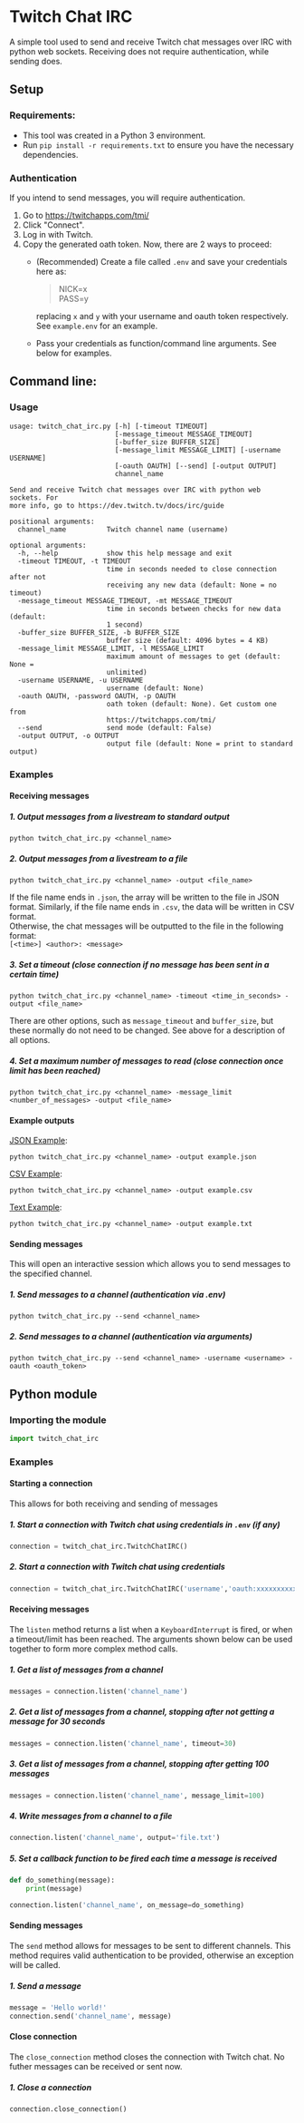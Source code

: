 # Twitch Chat IRC
A simple tool used to send and receive Twitch chat messages over IRC with python web sockets. Receiving does not require authentication, while sending does.




## Setup
### Requirements:
* This tool was created in a Python 3 environment.
* Run `pip install -r requirements.txt` to ensure you have the necessary dependencies.

### Authentication
If you intend to send messages, you will require authentication.
1. Go to https://twitchapps.com/tmi/
2. Click "Connect".
3. Log in with Twitch.
4. Copy the generated oath token. Now, there are 2 ways to proceed:
	- (Recommended) Create a file called `.env` and save your credentials here as:
      > NICK=x <br> PASS=y
	  
	  replacing `x` and `y` with your username and oauth token respectively.<br> See `example.env` for an example.

	- Pass your credentials as function/command line arguments. See below for examples.


## Command line:
### Usage
```
usage: twitch_chat_irc.py [-h] [-timeout TIMEOUT]
                          [-message_timeout MESSAGE_TIMEOUT]
                          [-buffer_size BUFFER_SIZE]
                          [-message_limit MESSAGE_LIMIT] [-username USERNAME]
                          [-oauth OAUTH] [--send] [-output OUTPUT]
                          channel_name

Send and receive Twitch chat messages over IRC with python web sockets. For
more info, go to https://dev.twitch.tv/docs/irc/guide

positional arguments:
  channel_name          Twitch channel name (username)

optional arguments:
  -h, --help            show this help message and exit
  -timeout TIMEOUT, -t TIMEOUT
                        time in seconds needed to close connection after not
                        receiving any new data (default: None = no timeout)
  -message_timeout MESSAGE_TIMEOUT, -mt MESSAGE_TIMEOUT
                        time in seconds between checks for new data (default:
                        1 second)
  -buffer_size BUFFER_SIZE, -b BUFFER_SIZE
                        buffer size (default: 4096 bytes = 4 KB)
  -message_limit MESSAGE_LIMIT, -l MESSAGE_LIMIT
                        maximum amount of messages to get (default: None =
                        unlimited)
  -username USERNAME, -u USERNAME
                        username (default: None)
  -oauth OAUTH, -password OAUTH, -p OAUTH
                        oath token (default: None). Get custom one from
                        https://twitchapps.com/tmi/
  --send                send mode (default: False)
  -output OUTPUT, -o OUTPUT
                        output file (default: None = print to standard output)
```

### Examples
#### Receiving messages
##### 1. Output messages from a livestream to standard output
```
python twitch_chat_irc.py <channel_name>
```

##### 2. Output messages from a livestream to a file
```
python twitch_chat_irc.py <channel_name> -output <file_name>
```

If the file name ends in `.json`, the array will be written to the file in JSON format. Similarly, if the file name ends in `.csv`, the data will be written in CSV format. <br> Otherwise, the chat messages will be outputted to the file in the following format:<br>
`[<time>] <author>: <message>`

##### 3. Set a timeout (close connection if no message has been sent in a certain time)
```
python twitch_chat_irc.py <channel_name> -timeout <time_in_seconds> -output <file_name>
```

There are other options, such as `message_timeout` and `buffer_size`, but these normally do not need to be changed. See above for a description of all options.

##### 4. Set a maximum number of messages to read (close connection once limit has been reached)
```
python twitch_chat_irc.py <channel_name> -message_limit <number_of_messages> -output <file_name>
```


#### Example outputs
[JSON Example](examples/example.json):
```
python twitch_chat_irc.py <channel_name> -output example.json
```

[CSV Example](examples/example.csv):
```
python twitch_chat_irc.py <channel_name> -output example.csv
```

[Text Example](examples/example.txt):
```
python twitch_chat_irc.py <channel_name> -output example.txt
```


#### Sending messages
This will open an interactive session which allows you to send messages to the specified channel.
##### 1. Send messages to a channel (authentication via .env)
```
python twitch_chat_irc.py --send <channel_name>
```

##### 2. Send messages to a channel (authentication via arguments)
```
python twitch_chat_irc.py --send <channel_name> -username <username> -oauth <oauth_token>
```

## Python module

### Importing the module

```python
import twitch_chat_irc
```

### Examples
#### Starting a connection
This allows for both receiving and sending of messages
##### 1. Start a connection with Twitch chat using credentials in `.env` (if any)

```python
connection = twitch_chat_irc.TwitchChatIRC()
```
##### 2. Start a connection with Twitch chat using credentials

```python
connection = twitch_chat_irc.TwitchChatIRC('username','oauth:xxxxxxxxxxxxxxxxxxxxxxxxxxxxxx')
```
#### Receiving messages
The `listen` method returns a list when a `KeyboardInterrupt` is fired, or when a timeout/limit has been reached. The arguments shown below can be used together to form more complex method calls.

##### 1. Get a list of messages from a channel
```python
messages = connection.listen('channel_name')
```

##### 2. Get a list of messages from a channel, stopping after not getting a message for 30 seconds
```python
messages = connection.listen('channel_name', timeout=30)
```

##### 3. Get a list of messages from a channel, stopping after getting 100 messages
```python
messages = connection.listen('channel_name', message_limit=100)
```

##### 4. Write messages from a channel to a file
```python
connection.listen('channel_name', output='file.txt')
```

##### 5. Set a callback function to be fired each time a message is received
```python
def do_something(message):
	print(message)

connection.listen('channel_name', on_message=do_something)
```

#### Sending messages
The `send` method allows for messages to be sent to different channels. This method requires valid authentication to be provided, otherwise an exception will be called.

##### 1. Send a message
```python
message = 'Hello world!'
connection.send('channel_name', message)
```

#### Close connection
The `close_connection` method closes the connection with Twitch chat. No futher messages can be received or sent now.

##### 1. Close a connection
```python
connection.close_connection()
```
